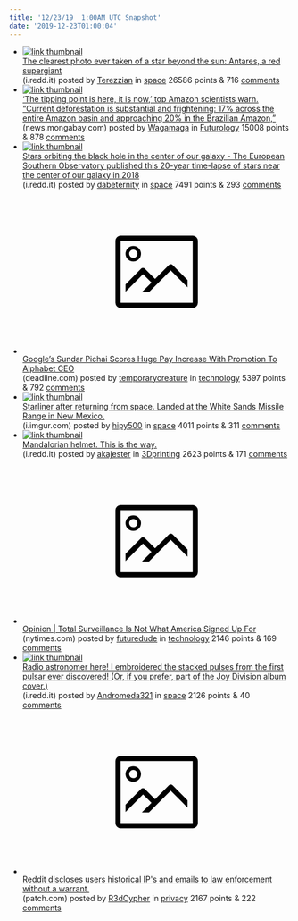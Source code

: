 ```yaml
---
title: '12/23/19  1:00AM UTC Snapshot'
date: '2019-12-23T01:00:04'
---
```

<ul>
<li><a href='https://i.redd.it/98eqz72478641.png'><img src='https://b.thumbs.redditmedia.com/Um83TOkd2m1LUZFs-vJYQGmQ11XjRMAhbaZsoHAzu9s.jpg' alt='link thumbnail'></a><div><div class='linkTitle'><a href='https://i.redd.it/98eqz72478641.png'>The clearest photo ever taken of a star beyond the sun: Antares, a red supergiant</a></div>(i.redd.it) posted by <a href='https://www.reddit.com/user/Terezzian'>Terezzian</a> in <a href='https://www.reddit.com/r/space'>space</a> 26586 points & 716 <a href='https://www.reddit.com/r/space/comments/ee83wf/the_clearest_photo_ever_taken_of_a_star_beyond/'>comments</a></div></li>

<li><a href='https://news.mongabay.com/2019/12/the-tipping-point-is-here-it-is-now-top-amazon-scientists-warn/'><img src='https://b.thumbs.redditmedia.com/fhAMvr0CuF4C27oivynHzpCk0NOMhKs9jzKUVY9jgxw.jpg' alt='link thumbnail'></a><div><div class='linkTitle'><a href='https://news.mongabay.com/2019/12/the-tipping-point-is-here-it-is-now-top-amazon-scientists-warn/'>‘The tipping point is here, it is now,’ top Amazon scientists warn. “Current deforestation is substantial and frightening: 17% across the entire Amazon basin and approaching 20% in the Brazilian Amazon,”</a></div>(news.mongabay.com) posted by <a href='https://www.reddit.com/user/Wagamaga'>Wagamaga</a> in <a href='https://www.reddit.com/r/Futurology'>Futurology</a> 15008 points & 878 <a href='https://www.reddit.com/r/Futurology/comments/ee2y3t/the_tipping_point_is_here_it_is_now_top_amazon/'>comments</a></div></li>

<li><a href='https://i.redd.it/cdx8aojmb7641.gif'><img src='https://b.thumbs.redditmedia.com/IlPhq6de157MWBpmNf-bLTzKTrocvmw1dVL9ku5OcFY.jpg' alt='link thumbnail'></a><div><div class='linkTitle'><a href='https://i.redd.it/cdx8aojmb7641.gif'>Stars orbiting the black hole in the center of our galaxy - The European Southern Observatory published this 20-year time-lapse of stars near the center of our galaxy in 2018</a></div>(i.redd.it) posted by <a href='https://www.reddit.com/user/dabeternity'>dabeternity</a> in <a href='https://www.reddit.com/r/space'>space</a> 7491 points & 293 <a href='https://www.reddit.com/r/space/comments/ee5xf5/stars_orbiting_the_black_hole_in_the_center_of/'>comments</a></div></li>

<li><a href='https://deadline.com/2019/12/google-ceo-sundar-pichai-scores-huge-pay-increase-with-alphabet-promotion-1202815744/'><svg version='1.1' viewBox='-34 -14 104 64' preserveAspectRatio='xMidYMid meet' xmlns='http://www.w3.org/2000/svg' xmlns:xlink='http://www.w3.org/1999/xlink'>
    <title>link thumbnail</title>
    <path d='M32,4H4A2,2,0,0,0,2,6V30a2,2,0,0,0,2,2H32a2,2,0,0,0,2-2V6A2,2,0,0,0,32,4ZM4,30V6H32V30Z'></path>
    <path d='M8.92,14a3,3,0,1,0-3-3A3,3,0,0,0,8.92,14Zm0-4.6A1.6,1.6,0,1,1,7.33,11,1.6,1.6,0,0,1,8.92,9.41Z'></path>
    <path d='M22.78,15.37l-5.4,5.4-4-4a1,1,0,0,0-1.41,0L5.92,22.9v2.83l6.79-6.79L16,22.18l-3.75,3.75H15l8.45-8.45L30,24V21.18l-5.81-5.81A1,1,0,0,0,22.78,15.37Z'></path>
</svg></a><div><div class='linkTitle'><a href='https://deadline.com/2019/12/google-ceo-sundar-pichai-scores-huge-pay-increase-with-alphabet-promotion-1202815744/'>Google’s Sundar Pichai Scores Huge Pay Increase With Promotion To Alphabet CEO</a></div>(deadline.com) posted by <a href='https://www.reddit.com/user/temporarycreature'>temporarycreature</a> in <a href='https://www.reddit.com/r/technology'>technology</a> 5397 points & 792 <a href='https://www.reddit.com/r/technology/comments/ee581q/googles_sundar_pichai_scores_huge_pay_increase/'>comments</a></div></li>

<li><a href='https://i.imgur.com/DfzRedu.jpg'><img src='https://b.thumbs.redditmedia.com/sRW-0rPnBjCYJtSYY-7waeK1p_Lbktj5j83s46QWZkM.jpg' alt='link thumbnail'></a><div><div class='linkTitle'><a href='https://i.imgur.com/DfzRedu.jpg'>Starliner after returning from space. Landed at the White Sands Missile Range in New Mexico.</a></div>(i.imgur.com) posted by <a href='https://www.reddit.com/user/hipy500'>hipy500</a> in <a href='https://www.reddit.com/r/space'>space</a> 4011 points & 311 <a href='https://www.reddit.com/r/space/comments/ee6f0e/starliner_after_returning_from_space_landed_at/'>comments</a></div></li>

<li><a href='https://i.redd.it/mlhpyk17v6641.jpg'><img src='https://a.thumbs.redditmedia.com/-WZPjlIq5zvUNgxfU4zG8itSbhIcjFTGyo6tLcni5j4.jpg' alt='link thumbnail'></a><div><div class='linkTitle'><a href='https://i.redd.it/mlhpyk17v6641.jpg'>Mandalorian helmet. This is the way.</a></div>(i.redd.it) posted by <a href='https://www.reddit.com/user/akajester'>akajester</a> in <a href='https://www.reddit.com/r/3Dprinting'>3Dprinting</a> 2623 points & 171 <a href='https://www.reddit.com/r/3Dprinting/comments/ee50oc/mandalorian_helmet_this_is_the_way/'>comments</a></div></li>

<li><a href='https://www.nytimes.com/interactive/2019/12/21/opinion/location-data-privacy-rights.html'><svg version='1.1' viewBox='-34 -14 104 64' preserveAspectRatio='xMidYMid meet' xmlns='http://www.w3.org/2000/svg' xmlns:xlink='http://www.w3.org/1999/xlink'>
    <title>link thumbnail</title>
    <path d='M32,4H4A2,2,0,0,0,2,6V30a2,2,0,0,0,2,2H32a2,2,0,0,0,2-2V6A2,2,0,0,0,32,4ZM4,30V6H32V30Z'></path>
    <path d='M8.92,14a3,3,0,1,0-3-3A3,3,0,0,0,8.92,14Zm0-4.6A1.6,1.6,0,1,1,7.33,11,1.6,1.6,0,0,1,8.92,9.41Z'></path>
    <path d='M22.78,15.37l-5.4,5.4-4-4a1,1,0,0,0-1.41,0L5.92,22.9v2.83l6.79-6.79L16,22.18l-3.75,3.75H15l8.45-8.45L30,24V21.18l-5.81-5.81A1,1,0,0,0,22.78,15.37Z'></path>
</svg></a><div><div class='linkTitle'><a href='https://www.nytimes.com/interactive/2019/12/21/opinion/location-data-privacy-rights.html'>Opinion | Total Surveillance Is Not What America Signed Up For</a></div>(nytimes.com) posted by <a href='https://www.reddit.com/user/futuredude'>futuredude</a> in <a href='https://www.reddit.com/r/technology'>technology</a> 2146 points & 169 <a href='https://www.reddit.com/r/technology/comments/ee4aun/opinion_total_surveillance_is_not_what_america/'>comments</a></div></li>

<li><a href='https://i.redd.it/kxo6ayxp47641.jpg'><img src='https://b.thumbs.redditmedia.com/xb2izwtuI3VjcQx2x_Jp1_6Z24V_gQTDrkUxeoDerDs.jpg' alt='link thumbnail'></a><div><div class='linkTitle'><a href='https://i.redd.it/kxo6ayxp47641.jpg'>Radio astronomer here! I embroidered the stacked pulses from the first pulsar ever discovered! (Or, if you prefer, part of the Joy Division album cover.)</a></div>(i.redd.it) posted by <a href='https://www.reddit.com/user/Andromeda321'>Andromeda321</a> in <a href='https://www.reddit.com/r/space'>space</a> 2126 points & 40 <a href='https://www.reddit.com/r/space/comments/ee5ix1/radio_astronomer_here_i_embroidered_the_stacked/'>comments</a></div></li>

<li><a href='https://patch.com/connecticut/stonington/mystic-man-charged-reddit-threat-murder-african-americans'><svg version='1.1' viewBox='-34 -14 104 64' preserveAspectRatio='xMidYMid meet' xmlns='http://www.w3.org/2000/svg' xmlns:xlink='http://www.w3.org/1999/xlink'>
    <title>link thumbnail</title>
    <path d='M32,4H4A2,2,0,0,0,2,6V30a2,2,0,0,0,2,2H32a2,2,0,0,0,2-2V6A2,2,0,0,0,32,4ZM4,30V6H32V30Z'></path>
    <path d='M8.92,14a3,3,0,1,0-3-3A3,3,0,0,0,8.92,14Zm0-4.6A1.6,1.6,0,1,1,7.33,11,1.6,1.6,0,0,1,8.92,9.41Z'></path>
    <path d='M22.78,15.37l-5.4,5.4-4-4a1,1,0,0,0-1.41,0L5.92,22.9v2.83l6.79-6.79L16,22.18l-3.75,3.75H15l8.45-8.45L30,24V21.18l-5.81-5.81A1,1,0,0,0,22.78,15.37Z'></path>
</svg></a><div><div class='linkTitle'><a href='https://patch.com/connecticut/stonington/mystic-man-charged-reddit-threat-murder-african-americans'>Reddit discloses users historical IP's and emails to law enforcement without a warrant.</a></div>(patch.com) posted by <a href='https://www.reddit.com/user/R3dCypher'>R3dCypher</a> in <a href='https://www.reddit.com/r/privacy'>privacy</a> 2167 points & 222 <a href='https://www.reddit.com/r/privacy/comments/ee6o55/reddit_discloses_users_historical_ips_and_emails/'>comments</a></div></li>

</ul>
